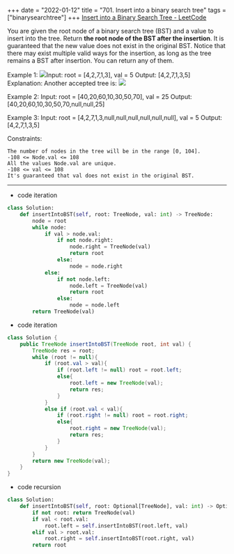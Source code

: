 +++ 
date = "2022-01-12"
title = "701. Insert into a binary search tree"
tags = ["binarysearchtree"]
+++
[Insert into a Binary Search Tree - LeetCode](https://leetcode.com/problems/insert-into-a-binary-search-tree/)

You are given the root node of a binary search tree (BST) and a value to insert into the tree. Return __the root node of the BST after the insertion__. It is guaranteed that the new value does not exist in the original BST.
Notice that there may exist multiple valid ways for the insertion, as long as the tree remains a BST after insertion. You can return any of them.
 
Example 1:
![](https://assets.leetcode.com/uploads/2020/10/05/insertbst.jpg)Input: root = [4,2,7,1,3], val = 5 Output: [4,2,7,1,3,5] Explanation: Another accepted tree is: ![](https://assets.leetcode.com/uploads/2020/10/05/bst.jpg)

Example 2:
Input: root = [40,20,60,10,30,50,70], val = 25 Output: [40,20,60,10,30,50,70,null,null,25] 

Example 3:
Input: root = [4,2,7,1,3,null,null,null,null,null,null], val = 5 Output: [4,2,7,1,3,5] 
 
Constraints:

	The number of nodes in the tree will be in the range [0, 104].
	-108 <= Node.val <= 108
	All the values Node.val are unique.
	-108 <= val <= 108
	It's guaranteed that val does not exist in the original BST.

---
- code iteration
```py
class Solution:
    def insertIntoBST(self, root: TreeNode, val: int) -> TreeNode:
        node = root
        while node:
            if val > node.val:
                if not node.right:
                    node.right = TreeNode(val)
                    return root
                else:
                    node = node.right
            else:
                if not node.left:
                    node.left = TreeNode(val)
                    return root
                else:
                    node = node.left
        return TreeNode(val)
```
- code  iteration
```java
class Solution {
    public TreeNode insertIntoBST(TreeNode root, int val) {
        TreeNode res = root;
        while (root != null){
            if (root.val > val){
                if (root.left != null) root = root.left;
                else{
                    root.left = new TreeNode(val);
                    return res;
                }
            }
            else if (root.val < val){
                if (root.right != null) root = root.right;
                else{
                    root.right = new TreeNode(val);
                    return res;
                }
            }
        }
        return new TreeNode(val);
    }
}
```
- code  recursion
```py
class Solution:
    def insertIntoBST(self, root: Optional[TreeNode], val: int) -> Optional[TreeNode]:
        if not root: return TreeNode(val)
        if val < root.val:
            root.left = self.insertIntoBST(root.left, val)
        elif val > root.val:
            root.right = self.insertIntoBST(root.right, val)
        return root
```
